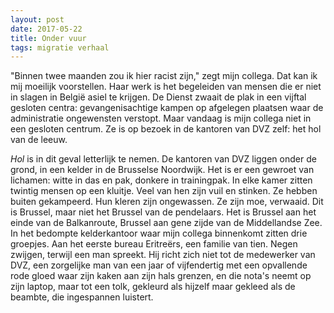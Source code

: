 ```yaml
---
layout: post
date: 2017-05-22
title: Onder vuur
tags: migratie verhaal
---
```


"Binnen twee maanden zou ik hier racist zijn," zegt mijn collega. Dat kan ik mij moeilijk voorstellen. Haar werk is het begeleiden van mensen die er niet in slagen in België asiel te krijgen. De Dienst zwaait de plak in een vijftal gesloten centra: gevangenisachtige kampen op afgelegen plaatsen waar de administratie ongewensten verstopt. Maar vandaag is mijn collega niet in een gesloten centrum. Ze is op bezoek in de kantoren van DVZ zelf: het hol van de leeuw.

*Hol* is in dit geval letterlijk te nemen. De kantoren van DVZ liggen onder de grond, in een kelder in de Brusselse Noordwijk. Het is er een gewroet van lichamen: witte in das en pak, donkere in trainingpak. In elke kamer zitten twintig mensen op een kluitje. Veel van hen zijn vuil en stinken. Ze hebben buiten gekampeerd. Hun kleren zijn ongewassen. Ze zijn moe, verwaaid. Dit is Brussel, maar niet het Brussel van de pendelaars. Het is Brussel aan het einde van de Balkanroute, Brussel aan gene zijde van de Middellandse Zee. In het bedompte kelderkantoor waar mijn collega binnenkomt zitten drie groepjes. Aan het eerste bureau Eritreërs, een familie van tien. Negen zwijgen, terwijl een man spreekt. Hij richt zich niet tot de medewerker van DVZ, een zorgelijke man van een jaar of vijfendertig met een opvallende rode gloed waar zijn kaken aan zijn hals grenzen, en die nota's neemt op zijn laptop, maar tot een tolk, gekleurd als hijzelf maar gekleed als de beambte, die ingespannen luistert.
